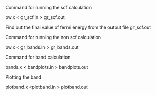 Command for running the scf calculation

pw.x < gr_scf.in > gr_scf.out


Find out the final value of fermi energy from the output file gr_scf.out


Command for running the non scf calculation

pw.x < gr_bands.in > gr_bands.out


Command for band calculation

bands.x < bandplots.in > bandplots.out


Plotting the band

plotband.x <plotband.in > plotband.out
